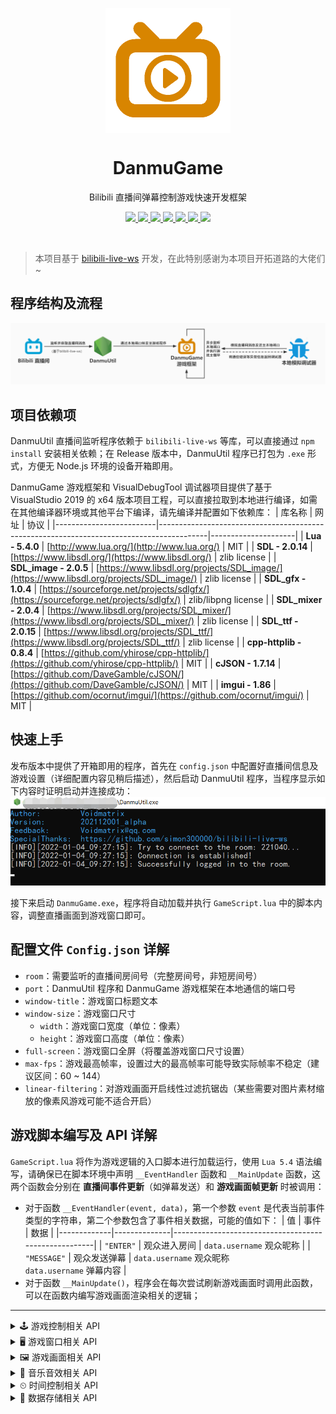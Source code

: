 <div align="center">
    <p align="center">
        <img align="center" src="doc/image/bilibili-fill-live.png" alt="logo" width="200">
    </p>
    <h1 align="center">DanmuGame</h1>
    <p align="center">Bilibili 直播间弹幕控制游戏快速开发框架</p>
    <p align="center">
        <a href="https://github.com/VoidmatrixHeathcliff/DanmuGame/stargazers">
            <img src="https://img.shields.io/github/stars/VoidmatrixHeathcliff/DanmuGame.svg?style=flat&labelColor=e49e61">
        </a>
        <a href="https://github.com/VoidmatrixHeathcliff/DanmuGame/network/members">
            <img src="https://img.shields.io/github/forks/VoidmatrixHeathcliff/DanmuGame.svg?&color=green&style=flat-square">
        </a>
        <a href="https://jq.qq.com/?_wv=1027&k=SFCIfMx6" target="_blank">
            <img src="https://img.shields.io/static/v1?label=chatting&message=QQ&color=blue&style=flat-square">
        </a>
        <a href="https://github.com/VoidmatrixHeathcliff/DanmuGame/graphs/contributors" target="_blank">
            <img src="https://img.shields.io/github/contributors/VoidmatrixHeathcliff/DanmuGame">
        </a>
        <a href="https://github.com/VoidmatrixHeathcliff/DanmuGame/issuese" target="_blank">
            <img src="https://img.shields.io/static/v1?label=feedback&message=Issues&color=pink&style=flat-square">
        </a>
        <a href="https://github.com/VoidmatrixHeathcliff/DanmuGame/blob/main/LICENSE" target="_blank">
            <img src="https://img.shields.io/github/license/VoidmatrixHeathcliff/DanmuGame?style=flat-square">
        </a>
       <img src="https://img.shields.io/github/commit-activity/m/VoidmatrixHeathcliff/DanmuGame">
    </p>
    </br>
</div>

> 本项目基于 [bilibili-live-ws](https://github.com/simon300000/bilibili-live-ws) 开发，在此特别感谢为本项目开拓道路的大佬们 ~

## 程序结构及流程

![程序结构及流程](doc/image/DanmuGame-framework.jpg)

## 项目依赖项

DanmuUtil 直播间监听程序依赖于 `bilibili-live-ws` 等库，可以直接通过 `npm install` 安装相关依赖；在 Release 版本中，DanmuUtil 程序已打包为 `.exe` 形式，方便无 Node.js 环境的设备开箱即用。

DanmuGame 游戏框架和 VisualDebugTool 调试器项目提供了基于 VisualStudio 2019 的 x64 版本项目工程，可以直接拉取到本地进行编译，如需在其他编译器环境或其他平台下编译，请先编译并配置如下依赖库：
| 库名称                  | 网址                                                                                     | 协议                |
|-------------------------|------------------------------------------------------------------------------------------|---------------------|
| **Lua - 5.4.0**         | [http://www.lua.org/](http://www.lua.org/)                                               | MIT                 |
| **SDL - 2.0.14**        | [https://www.libsdl.org/](https://www.libsdl.org/)                                       | zlib license        |
| **SDL_image - 2.0.5**   | [https://www.libsdl.org/projects/SDL_image/](https://www.libsdl.org/projects/SDL_image/) | zlib license        |
| **SDL_gfx - 1.0.4**     | [https://sourceforge.net/projects/sdlgfx/](https://sourceforge.net/projects/sdlgfx/)     | zlib/libpng license |
| **SDL_mixer - 2.0.4**   | [https://www.libsdl.org/projects/SDL_mixer/](https://www.libsdl.org/projects/SDL_mixer/) | zlib license        |
| **SDL_ttf - 2.0.15**    | [https://www.libsdl.org/projects/SDL_ttf/](https://www.libsdl.org/projects/SDL_ttf/)     | zlib license        |
| **cpp-httplib - 0.8.4** | [https://github.com/yhirose/cpp-httplib/](https://github.com/yhirose/cpp-httplib/)       | MIT                 |
| **cJSON - 1.7.14**      | [https://github.com/DaveGamble/cJSON/](https://github.com/DaveGamble/cJSON/)             | MIT                 |
| **imgui - 1.86**        | [https://github.com/ocornut/imgui/](https://github.com/ocornut/imgui/)                   | MIT                 |

## 快速上手

发布版本中提供了开箱即用的程序，首先在 `config.json` 中配置好直播间信息及游戏设置（详细配置内容见稍后描述），然后启动 DanmuUtil 程序，当程序显示如下内容时证明启动并连接成功：
![屏幕截图](doc/image/screenshot.png)

接下来启动 `DanmuGame.exe`，程序将自动加载并执行 `GameScript.lua` 中的脚本内容，调整直播画面到游戏窗口即可。

## 配置文件 `Config.json` 详解
+ `room`：需要监听的直播间房间号（完整房间号，非短房间号）
+ `port`：DanmuUtil 程序和 DanmuGame 游戏框架在本地通信的端口号
+ `window-title`：游戏窗口标题文本
+ `window-size`：游戏窗口尺寸
    - `width`：游戏窗口宽度（单位：像素）
    - `height`：游戏窗口高度（单位：像素）
+ `full-screen`：游戏窗口全屏（将覆盖游戏窗口尺寸设置）
+ `max-fps`：游戏最高帧率，设置过大的最高帧率可能导致实际帧率不稳定（建议区间：60 ~ 144）
+ `linear-filtering`：对游戏画面开启线性过滤抗锯齿（某些需要对图片素材缩放的像素风游戏可能不适合开启）

## 游戏脚本编写及 API 详解

`GameScript.lua` 将作为游戏逻辑的入口脚本进行加载运行，使用 `Lua 5.4` 语法编写，请确保已在脚本环境中声明 `__EventHandler` 函数和 `__MainUpdate` 函数，这两个函数会分别在 **直播间事件更新**（如弹幕发送）和 **游戏画面帧更新** 时被调用：
+ 对于函数 `__EventHandler(event, data)`，第一个参数 `event` 是代表当前事件类型的字符串，第二个参数包含了事件相关数据，可能的值如下：
    | 值          | 事件         | 数据                                                 |
    |-------------|--------------|------------------------------------------------------|
    | `"ENTER"`   | 观众进入房间 | `data.username` 观众昵称                             |
    | `"MESSAGE"` | 观众发送弹幕 | `data.username` 观众昵称<br>`data.username` 弹幕内容 |
+ 对于函数 `__MainUpdate()`，程序会在每次尝试刷新游戏画面时调用此函数，可以在函数内编写游戏画面渲染相关的逻辑；

---

<details>
    <summary>🕹 游戏控制相关 API</summary>

### QuitGame()
+ **功能：** 退出游戏
+ **参数简介：** 无
+ **返回值简介：** 无

</details>

<details>
    <summary>🖥 游戏窗口相关 API</summary>

### SetTitle(title)
+ **功能：** 设置窗口标题
+ **参数简介：** 
    | 参数    | 类型     | 简介     |
    |:--------|:---------|:---------|
    | `title` | `string` | 窗口标题 |
+ **返回值简介：** 无

### title = GetTitle()
+ **功能：** 获取窗口标题
+ **参数简介：** 无
+ **返回值简介：** 
    | 返回值  | 类型     | 简介     |
    |:--------|:---------|:---------|
    | `title` | `string` | 窗口标题 |

### width, height = GetWindowSize()
+ **功能：** 获取窗口尺寸
+ **参数简介：** 无
+ **返回值简介：** 
    | 返回值   | 类型     | 简介                   |
    |:---------|:---------|:-----------------------|
    | `width`  | `number` | 窗口宽度（单位：像素） |
    | `height` | `number` | 窗口高度（单位：像素） |

</details>

<details>
    <summary>🖼 游戏画面相关 API</summary>

### SetDrawColor(color)
+ **功能：** 设置绘图颜色
+ **参数简介：** 
    | 参数    | 类型    | 简介     |
    |:--------|:--------|:---------|
    | `color` | `table` | 绘图颜色 |
+ **返回值简介：** 无

### color = GetDrawColor()
+ **功能：** 设置绘图颜色
+ **参数简介：** 无
+ **返回值简介：** 
    | 返回值  | 类型    | 简介     |
    |:--------|:--------|:---------|
    | `color` | `table` | 绘图颜色 |

### DrawPoint(point)
+ **功能：** 绘制像素点
+ **参数简介：** 
    | 参数    | 类型    | 简介   |
    |:--------|:--------|:-------|
    | `point` | `table` | 点坐标 |
+ **返回值简介：** 无

### DrawLine(begin, end)
+ **功能：** 绘制线段
+ **参数简介：** 
    | 参数    | 类型    | 简介       |
    |:--------|:--------|:-----------|
    | `begin` | `table` | 起始点坐标 |
    | `end`   | `table` | 结束点坐标 |
+ **返回值简介：** 无

### DrawRectangle(rect, fill)
+ **功能：** 绘制矩形
+ **参数简介：** 
    | 参数   | 类型      | 简介                   |
    |:-------|:----------|:-----------------------|
    | `rect` | `table`   | 矩形坐标和尺寸         |
    | `fill` | `boolean` | 是否填充，默认为 false |
+ **返回值简介：** 无

### DrawRoundRectangle(rect, radius, fill)
+ **功能：** 绘制圆角矩形
+ **参数简介：** 
    | 参数     | 类型      | 简介                   |
    |:---------|:----------|:-----------------------|
    | `rect`   | `table`   | 矩形坐标和尺寸         |
    | `radius` | `number`  | 圆角所在圆的半径       |
    | `fill`   | `boolean` | 是否填充，默认为 false |
+ **返回值简介：** 无

### DrawCircle(center, radius, fill)
+ **功能：** 绘制圆形
+ **参数简介：** 
    | 参数     | 类型      | 简介                   |
    |:---------|:----------|:-----------------------|
    | `center` | `table`   | 圆心坐标               |
    | `radius` | `number`  | 圆半径                 |
    | `fill`   | `boolean` | 是否填充，默认为 false |
+ **返回值简介：** 无

### DrawEllipse(center, radius_x, radius_y, fill)
+ **功能：** 绘制椭圆形
+ **参数简介：** 
    | 参数       | 类型      | 简介                   |
    |:-----------|:----------|:-----------------------|
    | `center`   | `table`   | 椭圆中心坐标           |
    | `radius_x` | `number`  | 椭圆 X 方向半径        |
    | `radius_y` | `number`  | 椭圆 Y 方向半径        |
    | `fill`     | `boolean` | 是否填充，默认为 false |
+ **返回值简介：** 无

### DrawPie(center, radius, start, end, fill)
+ **功能：** 绘制扇形
+ **参数简介：** 
    | 参数     | 类型      | 简介                     |
    |:---------|:----------|:-------------------------|
    | `center` | `table`   | 扇形所在圆的圆心坐标     |
    | `radius` | `number`  | 扇形所在圆的半径         |
    | `start`  | `number`  | 起始角度，逆时针为正方向 |
    | `end`    | `number`  | 结束角度，逆时针为正方向 |
    | `fill`   | `boolean` | 是否填充，默认为 false   |
+ **返回值简介：** 无

### DrawTriangle(point_1, point_2, point_3, fill)
+ **功能：** 绘制三角形
+ **参数简介：** 
    | 参数      | 类型      | 简介                   |
    |:----------|:----------|:-----------------------|
    | `point_1` | `table`   | 三角形第一个顶点坐标   |
    | `point_2` | `table`   | 三角形第二个顶点坐标   |
    | `point_3` | `table`   | 三角形第三个顶点坐标   |
    | `fill`    | `boolean` | 是否填充，默认为 false |
+ **返回值简介：** 无

### DrawPolygon(point_list, fill)
+ **功能：** 绘制多边形（凸多边形）
+ **参数简介：** 
    | 参数         | 类型      | 简介                     |
    |:-------------|:----------|:-------------------------|
    | `point_list` | `table`   | 多边形顶点坐标构成的数组 |
    | `fill`       | `boolean` | 是否填充，默认为 false   |
+ **返回值简介：** 无

### DrawBezier(point_list, steps)
+ **功能：** 绘制贝塞尔曲线
+ **参数简介：** 
    | 参数         | 类型     | 简介                     |
    |:-------------|:---------|:-------------------------|
    | `point_list` | `table`  | 多边形顶点坐标构成的数组 |
    | `steps`      | `number` | 插值步数                 |
+ **返回值简介：** 无

### sprite = LoadSprite(path)
+ **功能：** 加载贴图
+ **参数简介：** 
    | 参数   | 类型     | 简介         |
    |:-------|:---------|:-------------|
    | `path` | `string` | 贴图文件路径 |
+ **返回值简介：** 
    | 返回值   | 类型           | 简介                               |
    |:---------|:---------------|:-----------------------------------|
    | `sprite` | `userdata/nil` | 加载成功返回贴图数据，失败返回 nil |

### SetSpriteAlpha(sprite, alpha)
+ **功能：** 设置贴图透明度
+ **参数简介：** 
    | 参数     | 类型       | 简介                           |
    |:---------|:-----------|:-------------------------------|
    | `sprite` | `userdata` | 贴图数据                       |
    | `alpha`  | `number`   | 贴图透明度，取值范围为 0 ~ 255 |
+ **返回值简介：** 无

### width, height = GetSpriteSize(sprite)
+ **功能：** 获取贴图尺寸
+ **参数简介：** 
    | 参数     | 类型       | 简介     |
    |:---------|:-----------|:---------|
    | `sprite` | `userdata` | 贴图数据 |
+ **返回值简介：** 
    | 返回值   | 类型     | 简介                 |
    |:---------|:---------|:---------------------|
    | `width`  | `number` | 贴图宽度，单位：像素 |
    | `height` | `number` | 贴图高度，单位：像素 |

### RenderSprite(sprite, rect_show, rect_clip)
+ **功能：** 渲染贴图
+ **参数简介：** 
    | 参数        | 类型       | 简介                                         |
    |:------------|:-----------|:---------------------------------------------|
    | `sprite`    | `userdata` | 贴图数据                                     |
    | `rect_show` | `table`    | 贴图显示区域的坐标和尺寸                     |
    | `rect_clip` | `table`    | 贴图裁剪区域的坐标和尺寸，默认为完整贴图部分 |
+ **返回值简介：** 无

### RenderSpriteEx(sprite, rect_show, rect_clip, center, angle, mode)
+ **功能：** 使用高级模式渲染贴图
+ **参数简介：** 
    | 参数        | 类型       | 简介                                                                                          |
    |:------------|:-----------|:----------------------------------------------------------------------------------------------|
    | `sprite`    | `userdata` | 贴图数据                                                                                      |
    | `rect_show` | `table`    | 贴图显示区域的坐标和尺寸                                                                      |
    | `rect_clip` | `table`    | 贴图裁剪区域的坐标和尺寸，默认为完整贴图部分                                                  |
    | `center`    | `table`    | 贴图旋转中心                                                                                  |
    | `angle`     | `number`   | 贴图旋转角度，逆时针为正方向                                                                  |
    | `mode`      | `table`    | 描述旋转模式的数组，成员可能的值为：<br>`"H"`表示水平翻转，`"V"`表示竖直翻转，`"N"`表示不翻转 |
+ **返回值简介：** 无

### font = LoadFont(path, size)
+ **功能：** 加载字体
+ **参数简介：** 
    | 参数   | 类型     | 简介                                |
    |:-------|:---------|:------------------------------------|
    | `path` | `string` | 字体文件路径                        |
    | `size` | `string` | 字体大小，通常为 72DPI 下的像素高度 |
+ **返回值简介：** 
    | 返回值 | 类型           | 简介                               |
    |:-------|:---------------|:-----------------------------------|
    | `font` | `userdata/nil` | 加载成功返回字体数据，失败返回 nil |

### style = GetFontStyle(font)
+ **功能：** 获取字体样式
+ **参数简介：** 
    | 参数   | 类型       | 简介     |
    |:-------|:-----------|:---------|
    | `font` | `userdata` | 字体数据 |
+ **返回值简介：** 
    | 返回值  | 类型    | 简介                                                                                                                |
    |:--------|:--------|:--------------------------------------------------------------------------------------------------------------------|
    | `style` | `table` | 字体样式数组，成员可能的值为：<br>`"B"`表示粗体，`"I"`表示斜体，`"U"`表示下划线，`"S"`表示删除线，`"N"`表示默认样式 |

### SetFontStyle(font, style)
+ **功能：** 设置字体样式
+ **参数简介：** 
    | 参数    | 类型       | 简介                             |
    |:--------|:-----------|:---------------------------------|
    | `font`  | `userdata` | 字体数据                         |
    | `style` | `table`    | 字体样式数组，成员可能的值见前述 |
+ **返回值简介：** 无

### height = GetFontHeight(font)
+ **功能：** 获取字体高度
+ **参数简介：** 
    | 参数   | 类型       | 简介     |
    |:-------|:-----------|:---------|
    | `font` | `userdata` | 字体数据 |
+ **返回值简介：** 
    | 返回值   | 类型     | 简介                 |
    |:---------|:---------|:---------------------|
    | `height` | `number` | 字体高度，单位：像素 |

### width, height = GetTextSize(font, text)
+ **功能：** 获取文本尺寸
+ **参数简介：** 
    | 参数   | 类型       | 简介     |
    |:-------|:-----------|:---------|
    | `font` | `userdata` | 字体数据 |
    | `text` | `string`   | 文本内容 |
+ **返回值简介：** 
    | 返回值   | 类型     | 简介                 |
    |:---------|:---------|:---------------------|
    | `width`  | `number` | 文本宽度，单位：像素 |
    | `height` | `number` | 文本高度，单位：像素 |

### sprite = CreateTextSprite(font, text, color)
+ **功能：** 创建文本贴图
+ **参数简介：** 
    | 参数    | 类型       | 简介     |
    |:--------|:-----------|:---------|
    | `font`  | `userdata` | 字体数据 |
    | `text`  | `string`   | 文本内容 |
    | `color` | `table`    | 文本颜色 |
+ **返回值简介：** 
    | 返回值   | 类型           | 简介                               |
    |:---------|:---------------|:-----------------------------------|
    | `sprite` | `userdata/nil` | 创建成功返回贴图数据，失败返回 nil |

</details>

<details>
    <summary>🎼 音乐音效相关 API</summary>

### music = LoadMusic(path)
+ **功能：** 加载音乐
+ **参数简介：** 
    | 参数   | 类型     | 简介         |
    |:-------|:---------|:-------------|
    | `path` | `string` | 音乐文件路径 |
+ **返回值简介：** 
    | 返回值  | 类型           | 简介                               |
    |:--------|:---------------|:-----------------------------------|
    | `music` | `userdata/nil` | 加载成功返回音乐数据，失败返回 nil |

### PlayMusic(music, times, fading_time)
+ **功能：** 延时指定时间
+ **参数简介：** 
    | 参数          | 类型       | 简介                                   |
    |:--------------|:-----------|:---------------------------------------|
    | `music`       | `userdata` | 播放音乐                               |
    | `times`       | `number`   | 播放次数，-1 为循环播放                |
    | `fading_time` | `number`   | 淡入效果持续时间，默认为 0，单位：毫秒 |
+ **返回值简介：** 无

### StopMusic(fading_time)
+ **功能：** 停止正在播放的音乐
+ **参数简介：** 
    | 参数          | 类型     | 简介                                   |
    |:--------------|:---------|:---------------------------------------|
    | `fading_time` | `number` | 淡出效果持续时间，默认为 0，单位：毫秒 |
+ **返回值简介：** 无

### SetMusicPosition(position)
+ **功能：** 设置正在播放的音乐播放位置
+ **参数简介：** 
    | 参数       | 类型     | 简介                                                                                                                                                                                                                                                                                                                       |
    |:-----------|:---------|:---------------------------------------------------------------------------------------------------------------------------------------------------------------------------------------------------------------------------------------------------------------------------------------------------------------------------|
    | `position` | `number` | 播放位置，此操作仅支持以下三种格式的音乐，且参数意义各不相同：<br>MOD：设置当前播放位置为此编码模型中对应索引的数据块处，0 将跳转至音乐开头；<br>OGG：设置当前播放位置为从音乐开始位置计算的指定秒数处；<br>MP3：设置当前播放位置为从当前播放位置计算的指定秒数处，可以先使用 RewindMusic 将当前音乐的播放位置重置到开始处 |
+ **返回值简介：** 无

### SetMusicVolume(volume)
+ **功能：** 设置音乐音量
+ **参数简介：** 
    | 参数     | 类型     | 简介                         |
    |:---------|:---------|:-----------------------------|
    | `volume` | `number` | 音乐音量，取值范围为 0 ~ 128 |
+ **返回值简介：** 无

### volume = GetMusicVolume()
+ **功能：** 获取音乐音量
+ **参数简介：** 无
+ **返回值简介：** 
    | 返回值   | 类型     | 简介                         |
    |:---------|:---------|:-----------------------------|
    | `volume` | `number` | 音乐音量，取值范围为 0 ~ 128 |

### PauseMusic()
+ **功能：** 暂停正在播放的音乐
+ **参数简介：** 无
+ **返回值简介：** 无

### ResumeMusic()
+ **功能：** 恢复当前暂停状态的音乐
+ **参数简介：** 无
+ **返回值简介：** 无

### RewindMusic()
+ **功能：** 重新播放当前正在播放的音乐
+ **参数简介：** 无
+ **返回值简介：** 无

### playing = CheckMusicPlaying()
+ **功能：** 判断当前音乐是否正在播放
+ **参数简介：** 无
+ **返回值简介：** 
    | 返回值    | 类型      | 简介                 |
    |:----------|:----------|:---------------------|
    | `playing` | `boolean` | 当前是否正在播放音乐 |

### paused = CheckMusicPaused()
+ **功能：** 判断当前音乐是否处于暂停状态
+ **参数简介：** 无
+ **返回值简介：** 
    | 返回值    | 类型      | 简介                     |
    |:----------|:----------|:-------------------------|
    | `playing` | `boolean` | 当前音乐是否处于暂停状态 |

### type = GetMusicFadingType()
+ **功能：** 判断当前音乐的淡入淡出状态
+ **参数简介：** 无
+ **返回值简介：** 
    | 返回值 | 类型     | 简介                                                                                                  |
    |:-------|:---------|:------------------------------------------------------------------------------------------------------|
    | `type` | `string` | 当前音乐的淡入淡出状态，可能的值为：<br>`"O"`表示正在淡出，`"I"`表示正在淡入，`"N"`表示无淡入淡出效果 |

### sound = LoadSound(path)
+ **功能：** 加载音效
+ **参数简介：** 
    | 参数   | 类型     | 简介         |
    |:-------|:---------|:-------------|
    | `path` | `string` | 音效文件路径 |
+ **返回值简介：** 
    | 返回值  | 类型           | 简介                               |
    |:--------|:---------------|:-----------------------------------|
    | `sound` | `userdata/nil` | 加载成功返回音效数据，失败返回 nil |

### PlaySound(sound, times)
+ **功能：** 加载音效
+ **参数简介：** 
    | 参数    | 类型       | 简介                    |
    |:--------|:-----------|:------------------------|
    | `sound` | `userdata` | 音效数据                |
    | `times` | `number`   | 播放次数，-1 为循环播放 |
+ **返回值简介：** 无

### SetSoundVolume(sound, volume)
+ **功能：** 设置音效音量
+ **参数简介：** 
    | 参数     | 类型       | 简介                         |
    |:---------|:-----------|:-----------------------------|
    | `sound`  | `userdata` | 音效数据                     |
    | `volume` | `number`   | 音效音量，取值范围为 0 ~ 128 |
+ **返回值简介：** 无

### volume = GetSoundVolume(sound)
+ **功能：** 获取音效音量
+ **参数简介：** 
    | 参数    | 类型       | 简介     |
    |:--------|:-----------|:---------|
    | `sound` | `userdata` | 音效数据 |
+ **返回值简介：** 
    | 参数   | 类型     | 简介         |
    | `volume` | `number` | 音效音量，取值范围为 0 ~ 128 |

</details>

<details>
    <summary>⏲ 时间控制相关 API</summary>

### Delay(time)
+ **功能：** 延时指定时间
+ **参数简介：** 
    | 参数   | 类型     | 简介                 |
    |:-------|:---------|:---------------------|
    | `time` | `number` | 延时时间，单位：毫秒 |
+ **返回值简介：** 无

### time = GetInitTime()
+ **功能：** 获取从程序初始化到现在的时间
+ **参数简介：** 无
+ **返回值简介：** 
    | 返回值 | 类型     | 简介                                 |
    |:-------|:---------|:-------------------------------------|
    | `time` | `number` | 从程序初始化到现在的时间，单位：毫秒 |

</details>

<details>
    <summary>📌 数据存储相关 API</summary>

### json = LoadJSON(str)
+ **功能：** 加载 JSON 字符串为 Lua 数据
+ **参数简介：** 
    | 参数  | 类型     | 简介        |
    |:------|:---------|:------------|
    | `str` | `string` | JSON 字符串 |
+ **返回值简介：** 
    | 返回值 | 类型                              | 简介                               |
    |:-------|:----------------------------------|:-----------------------------------|
    | `json` | `nil/number/string/boolean/table` | JSON 字符串反序列化得到的 Lua 数据 |

### str = DumpJSON(json)
+ **功能：** 加载 JSON 字符串为 Lua 数据
+ **参数简介：** 
    | 参数   | 类型                              | 简介                                  |
    |:-------|:----------------------------------|:--------------------------------------|
    | `json` | `nil/number/string/boolean/table` | 可以被序列化为 JSON 字符串的 Lua 数据 |
+ **返回值简介：** 
    | 返回值 | 类型     | 简介        |
    |:-------|:---------|:------------|
    | `str`  | `string` | JSON 字符串 |


</details>